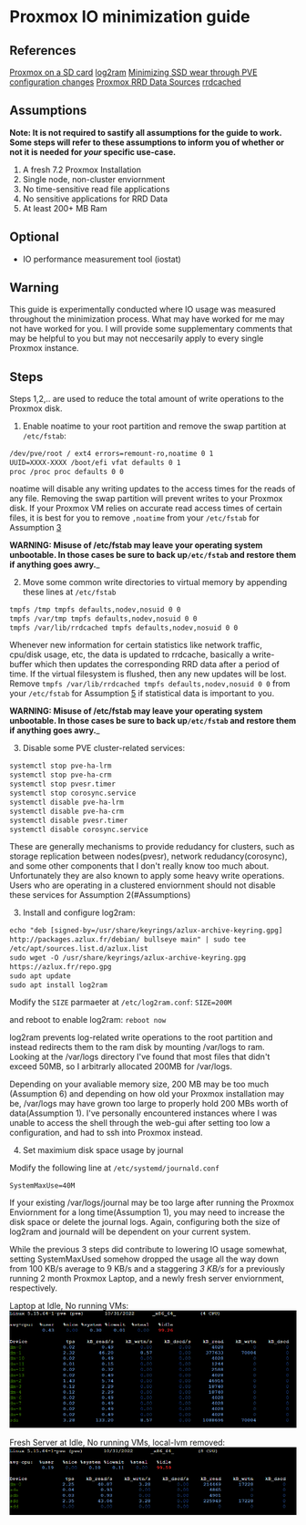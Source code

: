 
# Proxmox IO minimization guide

## References
[Proxmox on a SD card](https://github.com/iacsvrn/ru_proxmox/blob/master/proxmox-on-flash-drive.md)
[log2ram](https://github.com/azlux/log2ram)
[Minimizing SSD wear through PVE configuration changes](https://forum.proxmox.com/threads/minimizing-ssd-wear-through-pve-configuration-changes.89104/)
[Proxmox RRD Data Sources](https://forum.proxmox.com/threads/list-of-rrd-graph-datasource-ds.106667/)
[rrdcached](https://oss.oetiker.ch/rrdtool/doc/rrdcached.en.html)

## Assumptions
__Note:  It is not required to sastify all assumptions for the guide to work. Some steps will refer to these assumptions to inform you of whether or not it is needed for _your_ specific use-case.__
1. A fresh 7.2 Proxmox Installation
2. Single node, non-cluster enviornment
3. No time-sensitive read file applications
5. No sensitive applications for RRD Data
6. At least 200+ MB Ram

## Optional

* IO performance measurement tool (iostat)

## Warning
This guide is experimentally conducted where IO usage was measured throughout the minimization process. What may have worked for me may not have worked for you. I will provide some supplementary comments that may be helpful to you but may not neccesarily apply to every single Proxmox instance. 

## Steps

Steps 1,2,.. are used to reduce the total amount of write operations to the Proxmox disk.

1) Enable noatime to your root partition and remove the swap partition at `/etc/fstab`:
```
/dev/pve/root / ext4 errors=remount-ro,noatime 0 1
UUID=XXXX-XXXX /boot/efi vfat defaults 0 1
proc /proc proc defaults 0 0
```
noatime will disable any writing updates to the access times for the reads of any file.
Removing the swap partition will prevent writes to your Proxmox disk.
If your Proxmox VM relies on accurate read access times of certain files, it is best for you to remove `,noatime` from your `/etc/fstab` for Assumption [3](#Assumptions)

__WARNING: Misuse of /etc/fstab may leave your operating system unbootable. In those cases be sure to back up`/etc/fstab` and restore them if anything goes awry.___

2) Move some common write directories to virtual memory by appending these lines at `/etc/fstab`
```
tmpfs /tmp tmpfs defaults,nodev,nosuid 0 0
tmpfs /var/tmp tmpfs defaults,nodev,nosuid 0 0
tmpfs /var/lib/rrdcached tmpfs defaults,nodev,nosuid 0 0
```
Whenever new information for certain statistics like network traffic, cpu/disk usage, etc, the data is updated to rrdcache, basically a write-buffer which then updates the corresponding RRD data after a period of time. If the virtual filesystem is flushed, then any new updates will be lost. Remove `tmpfs /var/lib/rrdcached tmpfs defaults,nodev,nosuid 0 0` from your `/etc/fstab` for Assumption [5](#Assumptions) if statistical data is important to you.

__WARNING: Misuse of /etc/fstab may leave your operating system unbootable. In those cases be sure to back up`/etc/fstab` and restore them if anything goes awry.___

3) Disable some PVE cluster-related services:

```
systemctl stop pve-ha-lrm
systemctl stop pve-ha-crm
systemctl stop pvesr.timer
systemctl stop corosync.service
systemctl disable pve-ha-lrm
systemctl disable pve-ha-crm
systemctl disable pvesr.timer
systemctl disable corosync.service
```

These are generally mechanisms to provide redudancy for clusters, such as storage replication between nodes(pvesr), network redudancy(corosync), and some other components that I don't really know too much about. Unfortunately they are also known to apply some heavy write operations. Users who are operating in a clustered enviornment should not disable these services for Assumption 2(#Assumptions)

3) Install and configure log2ram:
```
echo "deb [signed-by=/usr/share/keyrings/azlux-archive-keyring.gpg] http://packages.azlux.fr/debian/ bullseye main" | sudo tee /etc/apt/sources.list.d/azlux.list
sudo wget -O /usr/share/keyrings/azlux-archive-keyring.gpg  https://azlux.fr/repo.gpg
sudo apt update
sudo apt install log2ram
```
Modify the `SIZE` parmaeter at `/etc/log2ram.conf`:
`SIZE=200M`

and reboot to enable log2ram:
`reboot now`

log2ram prevents log-related write operations to the root partition and instead redirects them to the ram disk by mounting /var/logs to ram. Looking at the /var/logs directory I've found that most files that didn't exceed 50MB, so I arbitrarly allocated 200MB for /var/logs.

Depending on your avaliable memory size, 200 MB may be too much (Assumption 6) and depending on how old your Proxmox installation may be, /var/logs may have grown too large to properly hold 200 MBs worth of data(Assumption 1). I've personally encountered instances where I was unable to access the shell through the web-gui after setting too low a configuration, and had to ssh into Proxmox instead.

4) Set maximium disk space usage by journal

Modify the following line at `/etc/systemd/journald.conf`
```
SystemMaxUse=40M
```
If your existing /var/logs/journal may be too large after running the Proxmox Enviornment for a long time(Assumption 1), you may need to increase the disk space or delete the journal logs. Again, configuring both the size of log2ram and journald will be dependent on your current system.

While the previous 3 steps did contribute to lowering IO usage somewhat, setting SystemMaxUsed somehow dropped the usage all the way down from 100 KB/s average to 9 KB/s and a staggering _3 KB/s_ for a previously running 2 month Proxmox Laptop, and a newly fresh server enviornment, respectively.

Laptop at Idle, No running VMs:
![Laptop](https://github.com/cnshing/proxmox-io-min/blob/main/laptop.PNG)


Fresh Server at Idle, No running VMs, local-lvm removed:
![Server](https://github.com/cnshing/proxmox-io-min/blob/main/server.PNG)








